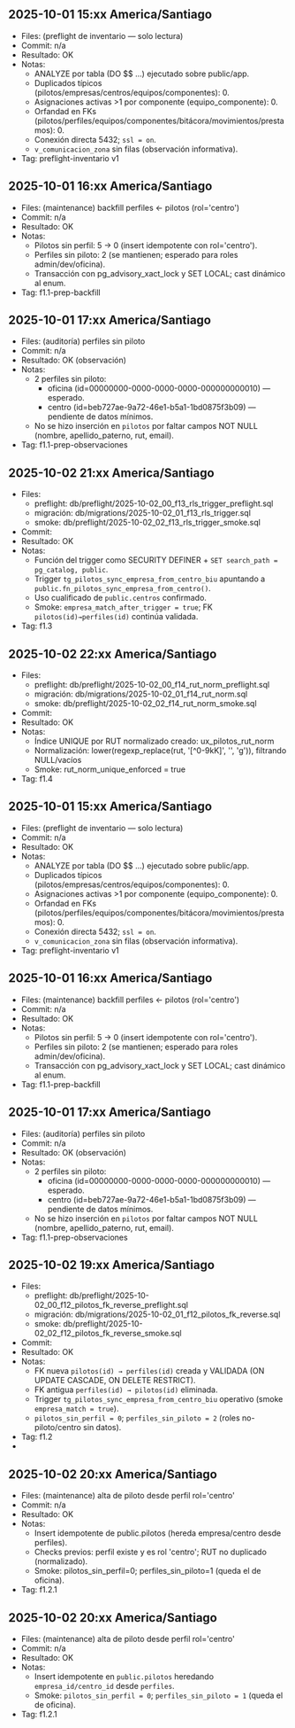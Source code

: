 ## 2025-10-01 15:xx America/Santiago

- Files: (preflight de inventario — solo lectura)
- Commit: n/a
- Resultado: OK
- Notas:
  - ANALYZE por tabla (DO $$ …) ejecutado sobre public/app.
  - Duplicados típicos (pilotos/empresas/centros/equipos/componentes): 0.
  - Asignaciones activas >1 por componente (equipo_componente): 0.
  - Orfandad en FKs (pilotos/perfiles/equipos/componentes/bitácora/movimientos/prestamos): 0.
  - Conexión directa 5432; `ssl = on`.
  - `v_comunicacion_zona` sin filas (observación informativa).
- Tag: preflight-inventario v1

## 2025-10-01 16:xx America/Santiago

- Files: (maintenance) backfill perfiles ← pilotos (rol='centro')
- Commit: n/a
- Resultado: OK
- Notas:
  - Pilotos sin perfil: 5 → 0 (insert idempotente con rol='centro').
  - Perfiles sin piloto: 2 (se mantienen; esperado para roles admin/dev/oficina).
  - Transacción con pg_advisory_xact_lock y SET LOCAL; cast dinámico al enum.
- Tag: f1.1-prep-backfill

## 2025-10-01 17:xx America/Santiago

- Files: (auditoría) perfiles sin piloto
- Commit: n/a
- Resultado: OK (observación)
- Notas:
  - 2 perfiles sin piloto:
    - oficina (id=00000000-0000-0000-0000-000000000010) — esperado.
    - centro (id=beb727ae-9a72-46e1-b5a1-1bd0875f3b09) — pendiente de datos mínimos.
  - No se hizo inserción en `pilotos` por faltar campos NOT NULL (nombre, apellido_paterno, rut, email).
- Tag: f1.1-prep-observaciones

## 2025-10-02 21:xx America/Santiago

- Files:
  - preflight: db/preflight/2025-10-02_00_f13_rls_trigger_preflight.sql
  - migración: db/migrations/2025-10-02_01_f13_rls_trigger.sql
  - smoke: db/preflight/2025-10-02_02_f13_rls_trigger_smoke.sql
- Commit: <sha> <!-- git rev-parse --short HEAD -->
- Resultado: OK
- Notas:
  - Función del trigger como SECURITY DEFINER + `SET search_path = pg_catalog, public`.
  - Trigger `tg_pilotos_sync_empresa_from_centro_biu` apuntando a `public.fn_pilotos_sync_empresa_from_centro()`.
  - Uso cualificado de `public.centros` confirmado.
  - Smoke: `empresa_match_after_trigger = true`; FK `pilotos(id)→perfiles(id)` continúa validada.
- Tag: f1.3

## 2025-10-02 22:xx America/Santiago

- Files:
  - preflight: db/preflight/2025-10-02_00_f14_rut_norm_preflight.sql
  - migración: db/migrations/2025-10-02_01_f14_rut_norm.sql
  - smoke: db/preflight/2025-10-02_02_f14_rut_norm_smoke.sql
- Commit: <sha> <!-- git rev-parse --short HEAD -->
- Resultado: OK
- Notas:
  - Índice UNIQUE por RUT normalizado creado: ux_pilotos_rut_norm
  - Normalización: lower(regexp_replace(rut, '[^0-9kK]', '', 'g')), filtrando NULL/vacíos
  - Smoke: rut_norm_unique_enforced = true
- Tag: f1.4
## 2025-10-01 15:xx America/Santiago

- Files: (preflight de inventario — solo lectura)
- Commit: n/a
- Resultado: OK
- Notas:
  - ANALYZE por tabla (DO $$ …) ejecutado sobre public/app.
  - Duplicados típicos (pilotos/empresas/centros/equipos/componentes): 0.
  - Asignaciones activas >1 por componente (equipo_componente): 0.
  - Orfandad en FKs (pilotos/perfiles/equipos/componentes/bitácora/movimientos/prestamos): 0.
  - Conexión directa 5432; `ssl = on`.
  - `v_comunicacion_zona` sin filas (observación informativa).
- Tag: preflight-inventario v1

## 2025-10-01 16:xx America/Santiago

- Files: (maintenance) backfill perfiles ← pilotos (rol='centro')
- Commit: n/a
- Resultado: OK
- Notas:
  - Pilotos sin perfil: 5 → 0 (insert idempotente con rol='centro').
  - Perfiles sin piloto: 2 (se mantienen; esperado para roles admin/dev/oficina).
  - Transacción con pg_advisory_xact_lock y SET LOCAL; cast dinámico al enum.
- Tag: f1.1-prep-backfill

## 2025-10-01 17:xx America/Santiago

- Files: (auditoría) perfiles sin piloto
- Commit: n/a
- Resultado: OK (observación)
- Notas:
  - 2 perfiles sin piloto:
    - oficina (id=00000000-0000-0000-0000-000000000010) — esperado.
    - centro (id=beb727ae-9a72-46e1-b5a1-1bd0875f3b09) — pendiente de datos mínimos.
  - No se hizo inserción en `pilotos` por faltar campos NOT NULL (nombre, apellido_paterno, rut, email).
- Tag: f1.1-prep-observaciones

## 2025-10-02 19:xx America/Santiago
- Files:
  - preflight: db/preflight/2025-10-02_00_f12_pilotos_fk_reverse_preflight.sql
  - migración: db/migrations/2025-10-02_01_f12_pilotos_fk_reverse.sql
  - smoke: db/preflight/2025-10-02_02_f12_pilotos_fk_reverse_smoke.sql
- Commit: <sha>  <!-- git rev-parse --short HEAD -->
- Resultado: OK
- Notas:
  - FK nueva `pilotos(id) → perfiles(id)` creada y VALIDADA (ON UPDATE CASCADE, ON DELETE RESTRICT).
  - FK antigua `perfiles(id) → pilotos(id)` eliminada.
  - Trigger `tg_pilotos_sync_empresa_from_centro_biu` operativo (smoke `empresa_match = true`).
  - `pilotos_sin_perfil = 0`; `perfiles_sin_piloto = 2` (roles no-piloto/centro sin datos).
- Tag: f1.2
- 
## 2025-10-02 20:xx America/Santiago
- Files: (maintenance) alta de piloto desde perfil rol='centro'
- Commit: n/a
- Resultado: OK
- Notas:
  - Insert idempotente de public.pilotos (hereda empresa/centro desde perfiles).
  - Checks previos: perfil existe y es rol 'centro'; RUT no duplicado (normalizado).
  - Smoke: pilotos_sin_perfil=0; perfiles_sin_piloto=1 (queda el de oficina).
- Tag: f1.2.1

## 2025-10-02 20:xx America/Santiago
- Files: (maintenance) alta de piloto desde perfil rol='centro'
- Commit: n/a
- Resultado: OK
- Notas:
  - Insert idempotente en `public.pilotos` heredando `empresa_id/centro_id` desde `perfiles`.
  - Smoke: `pilotos_sin_perfil = 0`; `perfiles_sin_piloto = 1` (queda el de oficina).
- Tag: f1.2.1

